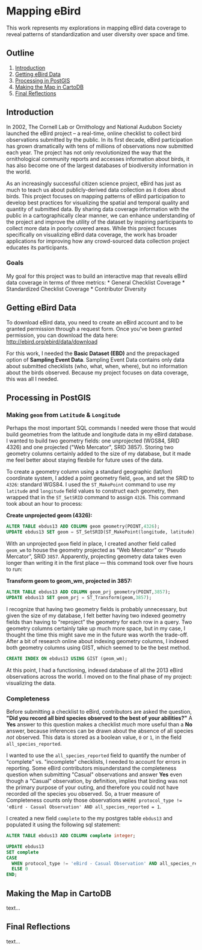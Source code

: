 # Mapping eBird

This work represents my explorations in mapping eBird data coverage to reveal patterns of standardization and user diversity over space and time.

## Outline
1. [Introduction](#introduction)
2. [Getting eBird Data](#getting-ebird-data)
3. [Processing in PostGIS](#processing-in-postgis)
4. [Making the Map in CartoDB](#making-the-map-in-cartodb)
5. [Final Reflections](#final-reflections)

## Introduction

In 2002, The Cornell Lab or Ornithology and National Audubon Society launched the eBird project – a real-time, online checklist to collect bird observations submitted by the public. In its first decade, eBird participation has grown dramatically with tens of millions of observations now submitted each year. The project has not only revolutionized the way that the ornithological community reports and accesses information about birds, it has also become one of the largest databases of biodiversity information in the world.

As an increasingly successful citizen science project, eBird has just as much to teach us about publicly-derived data collection as it does about birds. This project focuses on mapping patterns of eBird participation to develop best practices for visualizing the spatial and temporal quality and quantity of submitted data. By sharing data coverage information with the public in a cartographically clear manner, we can enhance understanding of the project and improve the utility of the dataset by inspiring participants to collect more data in poorly covered areas. While this project focuses specifically on visualizing eBird data coverage, the work has broader applications for improving how any crowd-sourced data collection project educates its participants.

### Goals
My goal for this project was to build an interactive map that reveals eBird data coverage in terms of three metrics:
	* General Checklist Coverage
	* Standardized Checklist Coverage
	* Contributor Diversity

## Getting eBird Data

To download eBird data, you need to create an eBird account and to be granted permission through a request form. Once you've been granted permission, you can download the data here: http://ebird.org/ebird/data/download

For this work, I needed the **Basic Dataset (EBD)** and the prepackaged option of **Sampling Event Data**. Sampling Event Data contains only data about submitted checklists (who, what, when, where), but no information about the birds observed. Because my project focuses on data coverage, this was all I needed.

## Processing in PostGIS

### Making `geom` from `Latitude` & `Longitude`

Perhaps the most important SQL commands I needed were those that would build geometries from the latitude and longitude data in my eBird database. I wanted to build two geometry fields: one unprojected (WGS84, SRID 4326) and one projected ("Web Mercator", SRID 3857). Storing two geometry columns certainly added to the size of my database, but it made me feel better about staying flexbile for future uses of the data.

To create a geometry column using a standard geographic (lat/lon) coordinate system, I added a point geometry field, `geom`, and set the SRID to `4326`: standard WGS84. I used the `ST_MakePoint` command to use my `latitude` and `longitude` field values to construct each geometry, then wrapped that in the `ST_SetSRID` command to assign `4326`. This command took about an hour to process:

**Create unprojected geom (4326):**

```sql
ALTER TABLE ebdus13 ADD COLUMN geom geometry(POINT,4326);
UPDATE ebdus13 SET geom = ST_SetSRID(ST_MakePoint(longitude, latitude),4326);
```

With an unprojected `geom` field in place, I created another field called `geom_wm` to house the geometry projected as “Web Mercator” or “Pseudo Mercator”, SRID `3857`. Apparently, projecting geometry data takes even longer than writing it in the first place — this command took over five hours to run:

**Transform geom to geom_wm, projected in 3857:**

```sql
ALTER TABLE ebdus13 ADD COLUMN geom_prj geometry(POINT,3857);
UPDATE ebdus13 SET geom_prj = ST_Transform(geom,3857);
```

I recognize that having two geometry fields is probably unnecessary, but given the size of my database, I felt better having two indexed geometry fields than having to “reproject” the geometry for each row in a query. Two geometry columns certainly take up much more space, but in my case, I thought the time this might save me in the future was worth the trade-off. After a bit of research online about indexing geometry columns, I indexed both geometry columns using GIST, which seemed to be the best method.

```sql
CREATE INDEX ON ebdus13 USING GIST (geom_wm);
```

At this point, I had a functioning, indexed database of all the 2013 eBird observations across the world. I moved on to the final phase of my project: visualizing the data.

### Completeness

Before submitting a checklist to eBird, contributors are asked the question, **"Did you record all bird species observed to the best of your abilities?"** A **Yes** answer to this question makes a checklist *much* more useful than a **No** answer, because inferences can be drawn about the absence of all species *not* observed. This data is stored as a boolean value, `0` or `1`, in the field `all_species_reported`.

I wanted to use the `all_species_reported` field to quantify the number of "complete" vs. "incomplete" checklists, I needed to account for errors in reporting. Some eBird contributors misunderstand the completeness question when submitting "Casual" observations and answer **Yes** even though a "Casual" observation, by definition, implies that birding was not the primary purpose of your outing, and therefore you could not have recorded *all* the species you observed. So, a truer measure of Completeness counts only those observations `WHERE protocol_type != 'eBird - Casual Observation' AND all_species_reported = 1`.

I created a new field `complete` to the my postgres table `ebdus13` and populated it using the following sql statement:

```sql
ALTER TABLE ebdus13 ADD COLUMN complete integer;

UPDATE ebdus13
SET complete
CASE 
  WHEN protocol_type != 'eBird - Casual Observation' AND all_species_reported = 1 THEN 1
  ELSE 0
END;
```

## Making the Map in CartoDB

text...

## Final Reflections

text...
